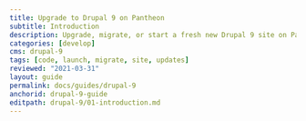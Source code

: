 ```yaml
---
title: Upgrade to Drupal 9 on Pantheon
subtitle: Introduction
description: Upgrade, migrate, or start a fresh new Drupal 9 site on Pantheon.
categories: [develop]
cms: drupal-9
tags: [code, launch, migrate, site, updates]
reviewed: "2021-03-31"
layout: guide
permalink: docs/guides/drupal-9
anchorid: drupal-9-guide
editpath: drupal-9/01-introduction.md
---
```

